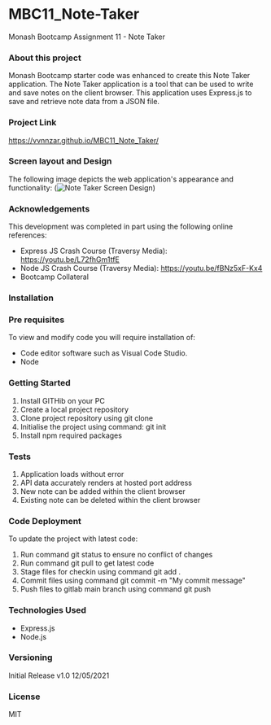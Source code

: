 # MBC11_Note-Taker

Monash Bootcamp Assignment 11 - Note Taker

### About this project
Monash Bootcamp starter code was enhanced to create this Note Taker application.
The Note Taker application is a tool that can be used to write and save notes on the client browser. 
This application uses Express.js to save and retrieve note data from a JSON file.

### Project Link

https://vvnnzar.github.io/MBC11_Note_Taker/

### Screen layout and Design

The following image depicts the web application's appearance and functionality:
(![Note Taker Screen Design](https://github.com/vvnnzar/MBC11_Note_Taker/blob/main/public/assets/screen%20design/11-express-homework-demo-01.png))

### Acknowledgements

This development was completed in part using the following online references:

- Express JS Crash Course (Traversy Media): https://youtu.be/L72fhGm1tfE
- Node JS Crash Course (Traversy Media): https://youtu.be/fBNz5xF-Kx4
- Bootcamp Collateral

### Installation

### Pre requisites

To view and modify code you will require installation of:

- Code editor software such as Visual Code Studio.
- Node

### Getting Started

1. Install GITHib on your PC
2. Create a local project repository
3. Clone project repository using git clone
4. Initialise the project using command: git init
5. Install npm required packages

### Tests

1. Application loads without error
2. API data accurately renders at hosted port address
3. New note can be added within the client browser
4. Existing note can be deleted within the client browser

### Code Deployment

To update the project with latest code:

1. Run command git status to ensure no conflict of changes
2. Run command git pull to get latest code
3. Stage files for checkin using command git add .
4. Commit files using command git commit -m "My commit message"
5. Push files to gitlab main branch using command git push

### Technologies Used

- Express.js
- Node.js

### Versioning

Initial Release v1.0 12/05/2021

### License

MIT
